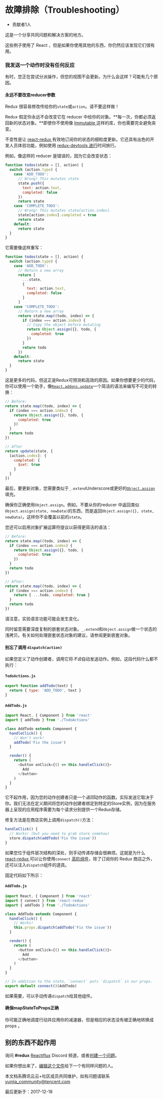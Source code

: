 # 故障排除（Troubleshooting）

- 贡献者1人

  

这是一个分享共同问题和解决方案的地方。

这些例子使用了 React ，但是如果你使用其他的东西，你仍然应该发现它们很有用。

### 我发送一个动作时没有任何反应

有时，您正在尝试分派操作，但您的视图不会更新。为什么会这样？可能有几个原因。

#### 永远不要改变reducer参数

Redux 很容易修改传给你的`state`或`action`。请不要这样做！

Redux 假定你永远不会改变它在 reducer 中给你的对象。**每一次，你都必须返回新的状态对象。**即使你不使用像 [Immutable ](https://facebook.github.io/immutable-js/)这样的库，你也需要完全避免突变。

不变性是让 [react-redux ](https://github.com/gaearon/react-redux)有效地订阅你的状态的细粒度更新。它还具有出色的开发人员体验功能，例如使用 [redux-devtools 进行](http://github.com/gaearon/redux-devtools)时间旅行。

例如，像这样的 reducer 是错误的，因为它会改变状态：

```javascript
function todos(state = [], action) {
  switch (action.type) {
    case 'ADD_TODO':
      // Wrong! This mutates state
      state.push({
        text: action.text,
        completed: false
      })
      return state
    case 'COMPLETE_TODO':
      // Wrong! This mutates state[action.index].
      state[action.index].completed = true
      return state
    default:
      return state
  }
}
```

它需要像这样重写：

```javascript
function todos(state = [], action) {
  switch (action.type) {
    case 'ADD_TODO':
      // Return a new array
      return [
        ...state,
        {
          text: action.text,
          completed: false
        }
      ]
    case 'COMPLETE_TODO':
      // Return a new array
      return state.map((todo, index) => {
        if (index === action.index) {
          // Copy the object before mutating
          return Object.assign({}, todo, {
            completed: true
          })
        }
        return todo
      })
    default:
      return state
  }
}
```

这是更多的代码，但这正是Redux可预测和高效的原因。如果你想要更少的代码，你可以使用一个助手，像[`React.addons.update`](https://facebook.github.io/react/docs/update.html)一个简洁的语法来编写不可变的转换：

```javascript
// Before:
return state.map((todo, index) => {
  if (index === action.index) {
    return Object.assign({}, todo, {
      completed: true
    })
  }
  return todo
})

// After
return update(state, {
  [action.index]: {
    completed: {
      $set: true
    }
  }
})
```

最后，要更新对象，您需要类似于`_.extend`Underscore或更好的[`Object.assign`](https://developer.mozilla.org/en/docs/Web/JavaScript/Reference/Global_Objects/Object/assign)填充。

确保你正确使用`Object.assign`。例如，不要从你的reducer 中返回类似`Object.assign(state, newData)`的东西，而是返回`Object.assign({}, state, newData)`。这样你不会覆盖以前的`state`。

您还可以启用对象扩展运算符提议以获得更简洁的语法：

```javascript
// Before:
return state.map((todo, index) => {
  if (index === action.index) {
    return Object.assign({}, todo, {
      completed: true
    })
  }
  return todo
})

// After:
return state.map((todo, index) => {
  if (index === action.index) {
    return { ...todo, completed: true }
  }
  return todo
})
```

请注意，实验语言功能可能会发生变化。

同时留意需要深度复制的嵌套状态对象。`_.extend`和`Object.assign`做一个状态的浅拷贝。有关如何处理嵌套状态对象的建议，请参阅更新嵌套对象。

#### 别忘了调用 `dispatch(action)`

如果您定义了动作创建者，调用它将*不会*自动发送动作。例如，这段代码什么都不执行：

#### `TodoActions.js`

```javascript
export function addTodo(text) {
  return { type: 'ADD_TODO', text }
}
```

#### `AddTodo.js`

```javascript
import React, { Component } from 'react'
import { addTodo } from './TodoActions'

class AddTodo extends Component {
  handleClick() {
    // Won't work!
    addTodo('Fix the issue')
  }

  render() {
    return (
      <button onClick={() => this.handleClick()}>
        Add
      </button>
    )
  }
}
```

它不起作用，因为您的动作创建者只是一个*返回*动作的函数。实际发送它取决于你。我们无法在定义期间将您的动作创建者绑定到特定的Store实例，因为在服务器上呈现的应用程序需要为每个请求分别提供一个Redux存储。

修复方法是在商店实例上调用`dispatch()`方法：

```javascript
handleClick() {
  // Works! (but you need to grab store somehow)
  store.dispatch(addTodo('Fix the issue'))
}
```

如果您位于组件层次结构的深处，则手动传递存储会很麻烦。这就是为什么 [react-redux ](https://github.com/gaearon/react-redux)可以让你使用`connect` [高阶组件](https://medium.com/@dan_abramov/mixins-are-dead-long-live-higher-order-components-94a0d2f9e750)，除了订阅你的 Redux 商店之外，还可以注入`dispatch`组件的道具。

固定代码如下所示：

#### `AddTodo.js`

```javascript
import React, { Component } from 'react'
import { connect } from 'react-redux'
import { addTodo } from './TodoActions'

class AddTodo extends Component {
  handleClick() {
    // Works!
    this.props.dispatch(addTodo('Fix the issue'))
  }

  render() {
    return (
      <button onClick={() => this.handleClick()}>
        Add
      </button>
    )
  }
}

// In addition to the state, `connect` puts `dispatch` in our props.
export default connect()(AddTodo)
```

如果需要，可以手动传递`dispatch`给其他组件。

#### 确保mapStateToProps正确

你可能正确地调度行动并应用你的减速器，但是相应的状态没有被正确地转换成 props 。

## 别的东西不起作用

询问 **#redux** [Reactiflux](http://reactiflux.com/) Discord 频道，或者[创建一个问题](https://github.com/reactjs/redux/issues)。

如果你想出来了，[编辑这个文件](https://github.com/reactjs/redux/edit/master/docs/Troubleshooting.md)给下一个有同样问题的人。

本文档系腾讯云云+社区成员共同维护，如有问题请联系 yunjia_community@tencent.com

最后更新于：2017-12-18